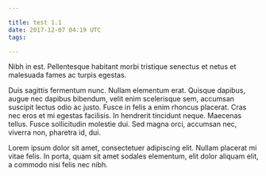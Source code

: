 ```yaml
---

title: test 1.1
date: 2017-12-07 04:19 UTC
tags: 

---
```


Nibh in est. Pellentesque habitant morbi tristique senectus et netus et
malesuada fames ac turpis egestas.

Duis sagittis fermentum nunc. Nullam elementum erat. Quisque dapibus, augue nec
dapibus bibendum, velit enim scelerisque sem, accumsan suscipit lectus odio ac
justo. Fusce in felis a enim rhoncus placerat. Cras nec eros et mi egestas
facilisis. In hendrerit tincidunt neque. Maecenas tellus. Fusce sollicitudin
molestie dui. Sed magna orci, accumsan nec, viverra non, pharetra id, dui.

Lorem ipsum dolor sit amet, consectetuer adipiscing elit. Nullam placerat mi
vitae felis. In porta, quam sit amet sodales elementum, elit dolor aliquam
elit, a commodo nisi felis nec nibh. 

